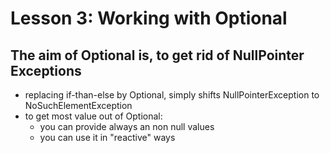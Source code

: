 # Lesson 3: Working with Optional

##  The aim of Optional is, to get rid of NullPointer Exceptions
- replacing if-than-else by Optional, simply shifts NullPointerException to NoSuchElementException
- to get most value out of Optional:
    - you can provide always an non null values
    - you can use it in "reactive" ways